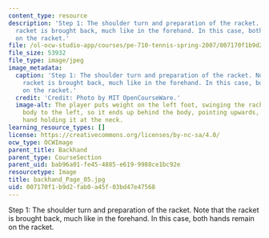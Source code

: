 ```yaml
---
content_type: resource
description: 'Step 1: The shoulder turn and preparation of the racket. Note that the
  racket is brought back, much like in the forehand. In this case, both hands remain
  on the racket.'
file: /ol-ocw-studio-app/courses/pe-710-tennis-spring-2007/007170f1b9d2fab0a45f03bd47e47568_backhand_Page_05.jpg
file_size: 53932
file_type: image/jpeg
image_metadata:
  caption: 'Step 1: The shoulder turn and preparation of the racket. Note that the
    racket is brought back, much like in the forehand. In this case, both hands remain
    on the racket.'
  credit: 'Credit: Photo by MIT OpenCourseWare.'
  image-alt: The player puts weight on the left foot, swinging the racket across the
    body to the left, so it ends up behind the body, pointing upwards, with the left
    hand holding it at the neck.
learning_resource_types: []
license: https://creativecommons.org/licenses/by-nc-sa/4.0/
ocw_type: OCWImage
parent_title: Backhand
parent_type: CourseSection
parent_uid: bab96a01-fe45-4885-e619-9988ce1bc92e
resourcetype: Image
title: backhand_Page_05.jpg
uid: 007170f1-b9d2-fab0-a45f-03bd47e47568
---
```

Step 1: The shoulder turn and preparation of the racket. Note that the racket is brought back, much like in the forehand. In this case, both hands remain on the racket.